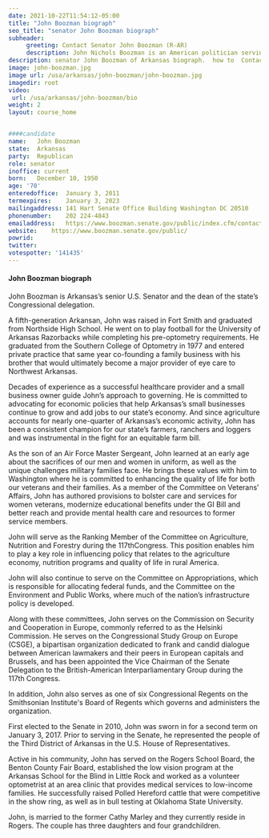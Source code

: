 ```yaml
---
date: 2021-10-22T11:54:12-05:00
title: "John Boozman biograph"
seo_title: "senator John Boozman biograph"
subheader:
     greeting: Contact Senator John Boozman (R-AR)
     description: John Nichols Boozman is an American politician serving as the senior United States senator from Arkansas, a seat that he was first elected to in 2010. A member of the Republican Party, he previously was the U.S. Representative for Arkansas's 3rd congressional district from 2001 to 2011.
description: senator John Boozman of Arkansas biograph.  how to  Contact Senator John Boozman includes email address, phone number, and mailing address.
image: john-boozman.jpg
image url: /usa/arkansas/john-boozman/john-boozman.jpg
imagedir: root
video: 
 url: /usa/arkansas/john-boozman/bio
weight: 2
layout: course_home


####candidate
name:	John Boozman
state:	Arkansas
party:	Republican
role: senator
inoffice: current
born:	December 10, 1950
age: '70'
enteredoffice:	January 3, 2011
termexpires:	January 3, 2023
mailingaddress:	141 Hart Senate Office Building Washington DC 20510
phonenumber:	202 224-4843
emailaddress:	https://www.boozman.senate.gov/public/index.cfm/contact
website:	https://www.boozman.senate.gov/public/
powrid: 
twitter: 
votespotter: '141435'
---
```



#### John Boozman biograph
John Boozman is Arkansas’s senior U.S. Senator and the dean of the state’s Congressional delegation.  

A fifth-generation Arkansan, John was raised in Fort Smith and graduated from Northside High School. He went on to play football for the University of Arkansas Razorbacks while completing his pre-optometry requirements. He graduated from the Southern College of Optometry in 1977 and entered private practice that same year co-founding a family business with his brother that would ultimately become a major provider of eye care to Northwest Arkansas.

Decades of experience as a successful healthcare provider and a small business owner guide John’s approach to governing. He is committed to advocating for economic policies that help Arkansas’s small businesses continue to grow and add jobs to our state’s economy. And since agriculture accounts for nearly one-quarter of Arkansas’s economic activity, John has been a consistent champion for our state’s farmers, ranchers and loggers and was instrumental in the fight for an equitable farm bill. 

As the son of an Air Force Master Sergeant, John learned at an early age about the sacrifices of our men and women in uniform, as well as the unique challenges military families face. He brings these values with him to Washington where he is committed to enhancing the quality of life for both our veterans and their families. As a member of the Committee on Veterans’ Affairs, John has authored provisions to bolster care and services for women veterans, modernize educational benefits under the GI Bill and better reach and provide mental health care and resources to former service members.

John will serve as the Ranking Member of the Committee on Agriculture, Nutrition and Forestry during the 117thCongress. This position enables him to play a key role in influencing policy that relates to the agriculture economy, nutrition programs and quality of life in rural America. 

John will also continue to serve on the Committee on Appropriations, which is responsible for allocating federal funds, and the Committee on the Environment and Public Works, where much of the nation’s infrastructure policy is developed.   

Along with these committees, John serves on the Commission on Security and Cooperation in Europe, commonly referred to as the Helsinki Commission. He serves on the Congressional Study Group on Europe (CSGE), a bipartisan organization dedicated to frank and candid dialogue between American lawmakers and their peers in European capitals and Brussels, and has been appointed the Vice Chairman of the Senate Delegation to the British-American Interparliamentary Group during the 117th Congress. 

In addition, John also serves as one of six Congressional Regents on the Smithsonian Institute's Board of Regents which governs and administers the organization.

First elected to the Senate in 2010, John was sworn in for a second term on January 3, 2017. Prior to serving in the Senate, he represented the people of the Third District of Arkansas in the U.S. House of Representatives. 

Active in his community, John has served on the Rogers School Board, the Benton County Fair Board, established the low vision program at the Arkansas School for the Blind in Little Rock and worked as a volunteer optometrist at an area clinic that provides medical services to low-income families. He successfully raised Polled Hereford cattle that were competitive in the show ring, as well as in bull testing at Oklahoma State University.

John, is married to the former Cathy Marley and they currently reside in Rogers. The couple has three daughters and four grandchildren.